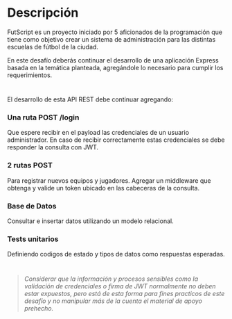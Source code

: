 # Descripción
FutScript es un proyecto iniciado por 5 aficionados de la programación que tiene como
objetivo crear un sistema de administración para las distintas escuelas de fútbol de la
ciudad.

En este desafío deberás continuar el desarrollo de una aplicación Express basada en la
temática planteada, agregándole lo necesario para cumplir los requerimientos.

#

El desarrollo de esta API REST debe continuar agregando:

### Una ruta POST /login 
Que espere recibir en el payload las credenciales de un usuario
administrador. En caso de recibir correctamente estas credenciales se debe responder la
consulta con JWT.

### 2 rutas POST
Para registrar nuevos equipos y jugadores. Agregar un middleware que obtenga y valide un token ubicado en las cabeceras
de la consulta.

### Base de Datos

Consultar e insertar datos utilizando un modelo relacional.

### Tests unitarios

Definiendo codigos de estado y tipos de datos como respuestas esperadas.

#

> *Considerar que la información y procesos sensibles como la validación de credenciales o firma de JWT normalmente no deben estar expuestos,  pero está de esta forma para fines practicos de este desafío y no manipular más de la cuenta el material de apoyo prehecho.*
